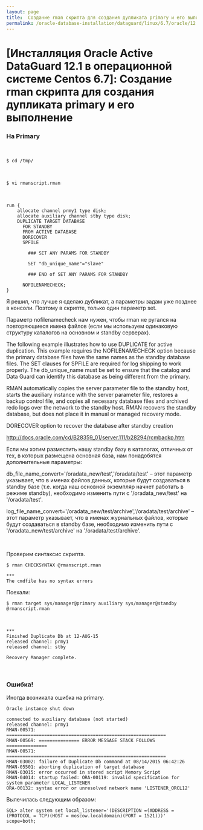 ```yaml
---
layout: page
title:  Создание rman скрипта для создания дупликата primary и его выполнение
permalink: /oracle-database-installation/dataguard/linux/6.7/oracle/12.1/run-rman-script-for-duplicate-instance/
---
```


# [Инсталляция Oracle Active DataGuard 12.1 в операционной системе Centos 6.7]: Создание rman скрипта для создания дупликата primary и его выполнение



### На Primary

<br/>

	$ cd /tmp/

<br/>

	$ vi rmanscript.rman


<br/>


	run {
		allocate channel prmy1 type disk;
		allocate auxiliary channel stby type disk;
		DUPLICATE TARGET DATABASE
		  FOR STANDBY
		  FROM ACTIVE DATABASE
		  DORECOVER
		  SPFILE

			### SET ANY PARAMS FOR STANDBY

			SET "db_unique_name"="slave"

			### END of SET ANY PARAMS FOR STANDBY

		  NOFILENAMECHECK;
	}

Я решил, что лучше я сделаю дубликат, а параметры задам уже позднее в консоли. Поэтому в скрипте, только один параметр set.


Параметр nofilenamecheck нам нужен, чтобы rman не ругался на повторяющиеся имена файлов (если мы используем одинаковую структуру каталогов на основном и standby серверах).

The following example illustrates how to use DUPLICATE for active duplication. This example requires the NOFILENAMECHECK option because the primary database files have the same names as the standby database files. The SET clauses for SPFILE are required for log shipping to work properly. The db_unique_name must be set to ensure that the catalog and Data Guard can identify this database as being different from the primary.

RMAN automatically copies the server parameter file to the standby host, starts the auxiliary instance with the server parameter file, restores a backup control file, and copies all necessary database files and archived redo logs over the network to the standby host. RMAN recovers the standby database, but does not place it in manual or managed recovery mode.

DORECOVER option to recover the database after standby creation


http://docs.oracle.com/cd/B28359_01/server.111/b28294/rcmbackp.htm


Если мы хотим разместить нашу standby базу в каталогах, отличных от тех, в которых размещена основная база, нам понадобятся дополнительные параметры:

db_file_name_convert='/oradata_new/test','/oradata/test' – этот параметр указывает, что в именах файлов данных, которые будут создаваться в standby базе (т.е. когда наш основной экземпляр начнет работать в режиме standby), необходимо изменить пути с '/oradata_new/test' на '/oradata/test'.

log_file_name_convert='/oradata_new/test/archive','/oradata/test/archive' – этот параметр указывает, что в именах журнальных файлов, которые будут создаваться в standby базе, необходимо изменить пути с '/oradata_new/test/archive' на '/oradata/test/archive'.


<br/>

Проверим синтаксис скрипта.


	$ rman CHECKSYNTAX @rmanscript.rman

	***
	The cmdfile has no syntax errors


Поехали:

	$ rman target sys/manager@primary auxiliary sys/manager@standby @rmanscript.rman

<br/>

	***
	Finished Duplicate Db at 12-AUG-15
	released channel: prmy1
	released channel: stby

	Recovery Manager complete.


<!--

SQL>  select to_char(CURRENT_SCN) CURRENT_SCN FROM V$DATABASE;

-->



<br/>

### Ошибка!


Иногда возникала ошибка на primary.


	Oracle instance shut down

	connected to auxiliary database (not started)
	released channel: prmy1
	RMAN-00571: ===========================================================
	RMAN-00569: =============== ERROR MESSAGE STACK FOLLOWS ===============
	RMAN-00571: ===========================================================
	RMAN-03002: failure of Duplicate Db command at 08/14/2015 06:42:26
	RMAN-05501: aborting duplication of target database
	RMAN-03015: error occurred in stored script Memory Script
	RMAN-04014: startup failed: ORA-00119: invalid specification for system parameter LOCAL_LISTENER
	ORA-00132: syntax error or unresolved network name 'LISTENER_ORCL12'


Вылечилась следующим образом:

    SQL> alter system set local_listener='(DESCRIPTION =(ADDRESS = (PROTOCOL = TCP)(HOST = moscow.localdomain)(PORT = 1521)))' scope=both;
